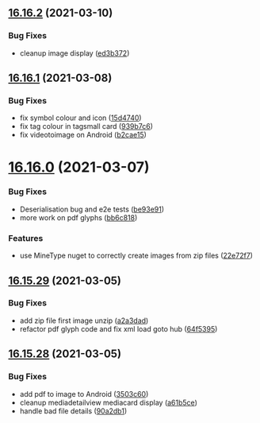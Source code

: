 ## [16.16.2](https://github.com/phandcock/GrampsView/compare/v16.16.1...v16.16.2) (2021-03-10)


### Bug Fixes

* cleanup image display ([ed3b372](https://github.com/phandcock/GrampsView/commit/ed3b372ce62b5b68bc519b77fc3ad08be667fc77))



## [16.16.1](https://github.com/phandcock/GrampsView/compare/v16.16.0...v16.16.1) (2021-03-08)


### Bug Fixes

* fix symbol colour and icon ([15d4740](https://github.com/phandcock/GrampsView/commit/15d47401e300b71507ebd146fde861ccc9066480))
* fix tag colour in tagsmall card ([939b7c6](https://github.com/phandcock/GrampsView/commit/939b7c69c2203c71a38ca1696f1ae37cbaf3e3eb))
* fix videotoimage on Android ([b2cae15](https://github.com/phandcock/GrampsView/commit/b2cae1564618211c90a230fb4b8678d6b38194bc))



# [16.16.0](https://github.com/phandcock/GrampsView/compare/v16.15.29...v16.16.0) (2021-03-07)


### Bug Fixes

* Deserialisation bug and e2e tests ([be93e91](https://github.com/phandcock/GrampsView/commit/be93e917cf63434e67af8d61aeb3762cc338a825))
* more work on pdf glyphs ([bb6c818](https://github.com/phandcock/GrampsView/commit/bb6c8185f001a0ad467befb84485b44d0cadb099))


### Features

* use MineType nuget to correctly create images from zip files ([22e72f7](https://github.com/phandcock/GrampsView/commit/22e72f773fb6dd306722d450314594d9b5ed20c2))



## [16.15.29](https://github.com/phandcock/GrampsView/compare/v16.15.28...v16.15.29) (2021-03-05)


### Bug Fixes

* add zip file first image unzip ([a2a3dad](https://github.com/phandcock/GrampsView/commit/a2a3dad8677ff7d54d56a2073486537718b803c4))
* refactor pdf glyph code and fix xml load goto hub ([64f5395](https://github.com/phandcock/GrampsView/commit/64f5395ca39129216560a39fac4a757538ebe413))



## [16.15.28](https://github.com/phandcock/GrampsView/compare/v16.15.27...v16.15.28) (2021-03-05)


### Bug Fixes

* add pdf to image to Android ([3503c60](https://github.com/phandcock/GrampsView/commit/3503c6023e9dd1a4565f7eded3c5991fe95b420c))
* cleanup mediadetailview mediacard display ([a61b5ce](https://github.com/phandcock/GrampsView/commit/a61b5ce5e4d8887f87f4182cfc751fe8bef8208b))
* handle bad file details ([90a2db1](https://github.com/phandcock/GrampsView/commit/90a2db1757fd1b225699ede39b34301fcd2673d6))



